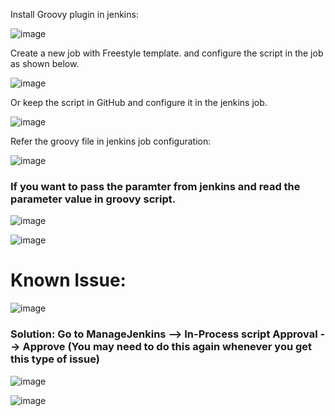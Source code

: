 Install Groovy plugin in jenkins:

![image](https://user-images.githubusercontent.com/24622526/43383223-e1234d98-93c9-11e8-944e-3766bfa39952.png)

Create a new job with Freestyle template. and configure the script in the job as shown below.

![image](https://user-images.githubusercontent.com/24622526/43383336-34855044-93ca-11e8-91fb-82a9adbefa0e.png)

Or keep the script in GitHub and configure it in the jenkins job.

![image](https://user-images.githubusercontent.com/24622526/43383731-6e588b78-93cb-11e8-8294-b1e47ebc0be7.png)

Refer the groovy file in jenkins job configuration:

![image](https://user-images.githubusercontent.com/24622526/43383756-7fdc66bc-93cb-11e8-8767-15868b4978b4.png)

### If you want to pass the paramter from jenkins and read the parameter value in groovy script.

![image](https://user-images.githubusercontent.com/24622526/43384336-44fc229c-93cd-11e8-8b0a-9fb1f7f85691.png)

![image](https://user-images.githubusercontent.com/24622526/43384260-005c77cc-93cd-11e8-89e8-e0ac96b94291.png)

# Known Issue:

![image](https://user-images.githubusercontent.com/24622526/43384417-859cff4c-93cd-11e8-808c-c5a3ebb1b805.png)

### Solution: Go to ManageJenkins --> In-Process script Approval --> Approve (You may need to do this again whenever you get this type of issue)

![image](https://user-images.githubusercontent.com/24622526/43384466-aa911ac2-93cd-11e8-98bc-107e5ce645dc.png)

![image](https://user-images.githubusercontent.com/24622526/43384507-c5319ee2-93cd-11e8-83bf-08c2d304238e.png)




